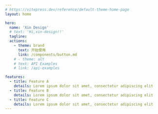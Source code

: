 ```yaml
---
# https://vitepress.dev/reference/default-theme-home-page
layout: home

hero:
  name: 'Xin Design'
  # text: 'Hi,xin-design!!'
  tagline:
  actions:
    - theme: brand
      text: 开始使用
      link: /components/button.md
    # - theme: alt
    # text: API Examples
    # link: /api-examples

features:
  - title: Feature A
    details: Lorem ipsum dolor sit amet, consectetur adipiscing elit
  - title: Feature B
    details: Lorem ipsum dolor sit amet, consectetur adipiscing elit
  - title: Feature C
    details: Lorem ipsum dolor sit amet, consectetur adipiscing elit
---
```

